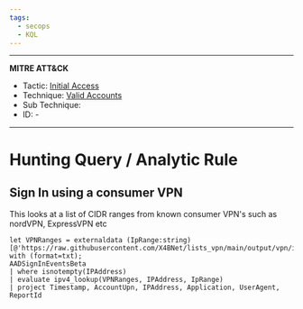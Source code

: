 ```yaml
---
tags:
  - secops
  - KQL
---
```

---
**MITRE ATT&CK**
- Tactic: [Initial Access](https://attack.mitre.org/tactics/TA0001)
- Technique: [Valid Accounts](https://attack.mitre.org/techniques/T1078)
- Sub Technique: [](https://attack.mitre.org/techniques/)
- ID: -
---
# Hunting Query / Analytic Rule

## Sign In using a consumer VPN

This looks at a list of CIDR ranges from known consumer VPN's such as nordVPN, ExpressVPN etc

```KQL
let VPNRanges = externaldata (IpRange:string) [@'https://raw.githubusercontent.com/X4BNet/lists_vpn/main/output/vpn/ipv4.txt'] with (format=txt);
AADSignInEventsBeta
| where isnotempty(IPAddress)
| evaluate ipv4_lookup(VPNRanges, IPAddress, IpRange)
| project Timestamp, AccountUpn, IPAddress, Application, UserAgent, ReportId
```